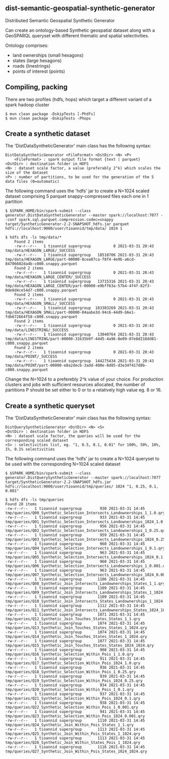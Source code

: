 dist-semantic-geospatial-synthetic-generator
--------------------------------------------
Distributed Semantic Geospatial Synthetic Generator 

Can create an ontology-based Synthetic geospatial dataset along with a GeoSPARQL queryset with different thematic and spatial selectivities.

Ontology comprises:
- land ownerships (small hexagons)
- states (large hexagons)
- roads (linestrings)
- points of interest (points)

Compiling, packing
--------------------

There are two profiles (hdfs, hops) which target a different variant of a spark hadoop cluster

	$ mvn clean package -DskipTests [-Phdfs]
	$ mvn clean package -DskipTests -Phops

Create a synthetic dataset
--------------------------
The 'DistDataSyntheticGenerator' main class has the following syntax:

	DistDataSyntheticGenerator <FileFormat> <DstDir> <N> <P>
        <FileFormat> : spark output file format {text | parquet}
	<DstDir> : destination folder in HDFS
	<N> : dataset scale factor, a value (preferably 2^k) which scales the size of the dataset
	<P> : number of partitions, to be used for the generation of the 5 data files (0=automatic)
	
The following command uses the 'hdfs' jar to create a N=1024 scaled dataset comprising 5 parquet snappy-compressed files each one in 1 partition

	$ $SPARK_HOME/bin/spark-submit --class generator.DistDataSyntheticGenerator --master spark://localhost:7077 --conf spark.sql.parquet.compression.codec=snappy target/SyntheticGenerator-2.2-SNAPSHOT_hdfs.jar parquet hdfs://localhost:9000/user/tioannid/tmp/data/ 1024 1

	$ hdfs dfs -ls tmp/data/*
        Found 2 items
        -rw-r--r--   1 tioannid supergroup          0 2021-03-31 20:43 tmp/data/HEXAGON_LARGE/_SUCCESS
        -rw-r--r--   1 tioannid supergroup   18518706 2021-03-31 20:43 tmp/data/HEXAGON_LARGE/part-00000-8cea87ca-f8f4-4e9b-a6cd-84706602da4b-c000.snappy.parquet
        Found 2 items
        -rw-r--r--   1 tioannid supergroup          0 2021-03-31 20:43 tmp/data/HEXAGON_LARGE_CENTER/_SUCCESS
        -rw-r--r--   1 tioannid supergroup   13715316 2021-03-31 20:43 tmp/data/HEXAGON_LARGE_CENTER/part-00000-e9bff63a-57b4-4f4f-82f3-0de8d4ce54d7-c000.snappy.parquet
        Found 2 items
        -rw-r--r--   1 tioannid supergroup          0 2021-03-31 20:43 tmp/data/HEXAGON_SMALL/_SUCCESS
        -rw-r--r--   1 tioannid supergroup  183303269 2021-03-31 20:43 tmp/data/HEXAGON_SMALL/part-00000-04aabe3d-94c6-44d9-b6e1-fdb672664f58-c000.snappy.parquet
        Found 2 items
        -rw-r--r--   1 tioannid supergroup          0 2021-03-31 20:43 tmp/data/LINESTRING/_SUCCESS
        -rw-r--r--   1 tioannid supergroup   13040764 2021-03-31 20:43 tmp/data/LINESTRING/part-00000-31b35b9f-44d5-4a96-8e09-07e8d218dd81-c000.snappy.parquet
        Found 2 items
        -rw-r--r--   1 tioannid supergroup          0 2021-03-31 20:43 tmp/data/POINT/_SUCCESS
        -rw-r--r--   1 tioannid supergroup  144275434 2021-03-31 20:43 tmp/data/POINT/part-00000-e8a2decb-3add-400e-8d85-d3e34f417d8b-c000.snappy.parquet

Change the N=1024 to a preferebly 2^k value of your choice. For production clusters and jobs with sufficient resources allocated, the number of partitions P should be set either to 0 or to a relatively high value eg. 8 or 16.

Create a synthetic queryset
--------------------------
The 'DistDataSyntheticGenerator' main class has the following syntax:

	DistQuerySyntheticGenerator <DstDir> <N> <S>
	<DstDir> : destination folder in HDFS
	<N> : dataset scale factor, the queries will be used for the corresponding scaled dataset
	<S> : selectivities list, eg. "1, 0.5, 0.1, 0.01" for 100%, 50%, 10%, 1%, 0.1% selectivities
	
The following command uses the 'hdfs' jar to create a N=1024 queryset to be used with the corresponding N=1024 scaled dataset

	$ $SPARK_HOME/bin/spark-submit --class generator.DistQuerySyntheticGenerator --master spark://localhost:7077 target/SyntheticGenerator-2.2-SNAPSHOT_hdfs.jar hdfs://localhost:9000/user/tioannid/tmp/queries/ 1024 "1, 0.25, 0.1, 0.001"

	$ hdfs dfs -ls tmp/queries
	Found 28 items
	-rw-r--r--   1 tioannid supergroup        930 2021-03-31 14:45 tmp/queries/Q00_Synthetic_Selection_Intersects_Landownerships_1_1.0.qry
	-rw-r--r--   1 tioannid supergroup        933 2021-03-31 14:45 tmp/queries/Q01_Synthetic_Selection_Intersects_Landownerships_1024_1.0.qry
	-rw-r--r--   1 tioannid supergroup        956 2021-03-31 14:45 tmp/queries/Q02_Synthetic_Selection_Intersects_Landownerships_1_0.25.qry
	-rw-r--r--   1 tioannid supergroup        959 2021-03-31 14:45 tmp/queries/Q03_Synthetic_Selection_Intersects_Landownerships_1024_0.25.qry
	-rw-r--r--   1 tioannid supergroup        960 2021-03-31 14:45 tmp/queries/Q04_Synthetic_Selection_Intersects_Landownerships_1_0.1.qry
	-rw-r--r--   1 tioannid supergroup        963 2021-03-31 14:45 tmp/queries/Q05_Synthetic_Selection_Intersects_Landownerships_1024_0.1.qry
	-rw-r--r--   1 tioannid supergroup        960 2021-03-31 14:45 tmp/queries/Q06_Synthetic_Selection_Intersects_Landownerships_1_0.001.qry
	-rw-r--r--   1 tioannid supergroup        963 2021-03-31 14:45 tmp/queries/Q07_Synthetic_Selection_Intersects_Landownerships_1024_0.001.qry
	-rw-r--r--   1 tioannid supergroup       1106 2021-03-31 14:45 tmp/queries/Q08_Synthetic_Join_Intersects_Landownerships_States_1_1.qry
	-rw-r--r--   1 tioannid supergroup       1109 2021-03-31 14:45 tmp/queries/Q09_Synthetic_Join_Intersects_Landownerships_States_1_1024.qry
	-rw-r--r--   1 tioannid supergroup       1109 2021-03-31 14:45 tmp/queries/Q10_Synthetic_Join_Intersects_States_Landownerships_1_1024.qry
	-rw-r--r--   1 tioannid supergroup       1112 2021-03-31 14:45 tmp/queries/Q11_Synthetic_Join_Intersects_Landownerships_States_1024_1024.qry
	-rw-r--r--   1 tioannid supergroup       1071 2021-03-31 14:45 tmp/queries/Q12_Synthetic_Join_Touches_States_States_1_1.qry
	-rw-r--r--   1 tioannid supergroup       1074 2021-03-31 14:45 tmp/queries/Q13_Synthetic_Join_Touches_States_States_1_1024.qry
	-rw-r--r--   1 tioannid supergroup       1074 2021-03-31 14:45 tmp/queries/Q14_Synthetic_Join_Touches_States_States_1_1024.qry
	-rw-r--r--   1 tioannid supergroup       1077 2021-03-31 14:45 tmp/queries/Q15_Synthetic_Join_Touches_States_States_1024_1024.qry
	-rw-r--r--   1 tioannid supergroup        908 2021-03-31 14:45 tmp/queries/Q16_Synthetic_Selection_Within_Pois_1_1.0.qry
	-rw-r--r--   1 tioannid supergroup        911 2021-03-31 14:45 tmp/queries/Q17_Synthetic_Selection_Within_Pois_1024_1.0.qry
	-rw-r--r--   1 tioannid supergroup        936 2021-03-31 14:45 tmp/queries/Q18_Synthetic_Selection_Within_Pois_1_0.25.qry
	-rw-r--r--   1 tioannid supergroup        939 2021-03-31 14:45 tmp/queries/Q19_Synthetic_Selection_Within_Pois_1024_0.25.qry
	-rw-r--r--   1 tioannid supergroup        934 2021-03-31 14:45 tmp/queries/Q20_Synthetic_Selection_Within_Pois_1_0.1.qry
	-rw-r--r--   1 tioannid supergroup        937 2021-03-31 14:45 tmp/queries/Q21_Synthetic_Selection_Within_Pois_1024_0.1.qry
	-rw-r--r--   1 tioannid supergroup        938 2021-03-31 14:45 tmp/queries/Q22_Synthetic_Selection_Within_Pois_1_0.001.qry
	-rw-r--r--   1 tioannid supergroup        941 2021-03-31 14:45 tmp/queries/Q23_Synthetic_Selection_Within_Pois_1024_0.001.qry
	-rw-r--r--   1 tioannid supergroup       1110 2021-03-31 14:45 tmp/queries/Q24_Synthetic_Join_Within_Pois_States_1_1.qry
	-rw-r--r--   1 tioannid supergroup       1113 2021-03-31 14:45 tmp/queries/Q25_Synthetic_Join_Within_Pois_States_1_1024.qry
	-rw-r--r--   1 tioannid supergroup       1113 2021-03-31 14:45 tmp/queries/Q26_Synthetic_Join_Within_States_Pois_1_1024.qry
	-rw-r--r--   1 tioannid supergroup       1116 2021-03-31 14:45 tmp/queries/Q27_Synthetic_Join_Within_Pois_States_1024_1024.qry
